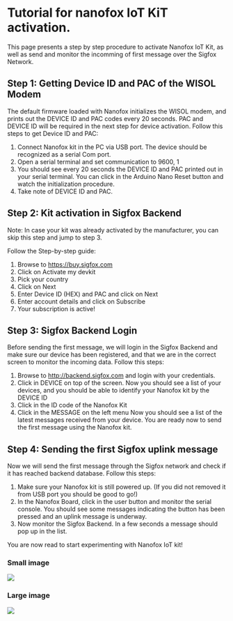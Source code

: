 # Tutorial for nanofox IoT KiT activation.

This page presents a step by step procedure to activate Nanofox IoT Kit, as well as send and monitor the incomming of first message over the Sigfox Network.  

## Step 1: Getting Device ID and PAC of the WISOL Modem

The default firmware loaded with Nanofox initializes the WISOL modem, and prints out the DEVICE ID and PAC codes every 20 seconds. PAC and DEVICE ID will be required in the next step for device activation. 
Follow this steps to get Device ID and PAC:

1.  Connect Nanofox kit in the PC via USB port. The device should be recognized as a serial Com port. 
2.  Open a serial terminal and set communication to 9600, 1
3.  You should see every 20 seconds the DEVICE ID and PAC printed out in your serial terminal. You can click in the Arduino Nano Reset button and watch the initialization procedure.
3.  Take note of DEVICE ID and PAC.


## Step 2: Kit activation in Sigfox Backend

Note: In case your kit was already activated by the manufacturer, you can skip this step and jump to step 3.

Follow the Step-by-step guide:

1.  Browse to https://buy.sigfox.com
2.  Click on Activate my devkit
3.  Pick your country
4.  Click on Next
5.  Enter Device ID (HEX) and PAC and click on Next
6.  Enter account details and click on Subscribe
7.  Your subscription is active!

## Step 3: Sigfox Backend Login

Before sending the first message, we will login in the Sigfox Backend and make sure our device has been registered, and that we are in the correct screen to monitor the incoming data.
Follow this steps:

1.  Browse to http://backend.sigfox.com and login with your credentials.
2.  Click in DEVICE on top of the screen. 
  Now you should see a list of your devices, and you should be able to identify your Nanofox kit by the DEVICE ID
3.  Click in the ID code of the Nanofox Kit
4.  Click in the MESSAGE on the left menu
  Now you should see a list of the latest messages received from your device. You are ready now to send the first message using the Nanofox kit.
  
  ## Step 4: Sending the first Sigfox uplink message

Now we will send the first message through the Sigfox network and check if it has reached backend database. 
Follow this steps:

1.  Make sure your Nanofox kit is still powered up. (If you did not removed it from USB port you should be good to go!) 
2.  In the Nanofox Board, click in the user button and monitor the serial console. You should see some messages indicating the button has been pressed and an uplink message is underway. 
3.  Now monitor the Sigfox Backend. In a few seconds a message should pop up in the list.

You are now read to start experimenting with Nanofox IoT kit!
  
 

### Small image

![](https://encrypted-tbn0.gstatic.com/images?q=tbn:ANd9GcTkjhLm6R7bwG9y7iMMeMtIUKWINpmo8ylEEMSOtePWr9hX8Wo_zQ)

### Large image

![](https://encrypted-tbn0.gstatic.com/images?q=tbn:ANd9GcSx8MWT1jHI4aEOd2-OQAzRDAEMEilM6Ltvyf7275fITItqHSQq)

  



